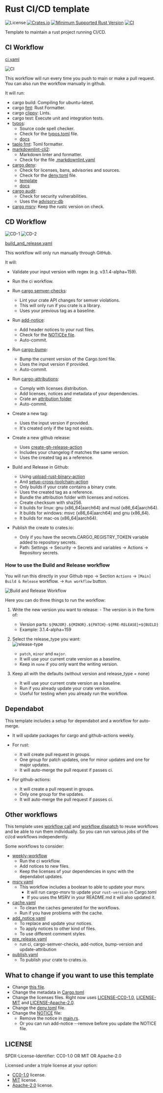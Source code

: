 # Rust CI/CD template

![License](https://img.shields.io/badge/license-CC0--1.0%2FMIT%2FApache--2.0-blue.svg)
[![Crates.io](https://img.shields.io/crates/v/rust-ci-cd-template.svg)](https://crates.io/crates/rust-ci-cd-template)
[![Minimum Supported Rust Version](https://img.shields.io/badge/MSRV-1.59.0+-red.svg)](./Cargo.toml#L7)
[![CI](https://github.com/ameknite/rust-ci-cd-template/actions/workflows/ci.yaml/badge.svg)](https://github.com/ameknite/rust-ci-cd-template/actions?workflow=CI)

Template to maintain a rust project running CI/CD.

<!-- todo!(Change this file) -->

## CI Workflow

[ci.yaml](./.github/workflows/ci.yaml)

![CI](https://github.com/ameknite/rust-ci-cd-template/assets/104745335/bc501236-2c13-4cef-b651-d226816e4e64)

This workflow will run every time you push to main or make a pull request. You can also run the workflow manually in github.

It will run:

- cargo build: Compiling for ubuntu-latest.
- cargo [fmt](https://github.com/rust-lang/rustfmt): Rust Formatter.
- cargo [clippy](https://github.com/rust-lang/rust-clippy): Lints.
- cargo test: Execute unit and integration tests.
- [typos](https://crates.io/crates/typos):
  - Source code spell checker.
  - Check for the [typos.toml](./typos.toml) file.
  - [docs](https://github.com/crate-ci/typos/blob/master/docs/reference.md)
- [taplo fmt](https://taplo.tamasfe.dev/): Toml formatter.
- [markdownlint-cli2](https://github.com/DavidAnson/markdownlint-cli2):
  - Markdown linter and formatter.
  - Check for the file [.markdownlint.yaml](./.markdownlint.yaml)
- [cargo deny](https://github.com/EmbarkStudios/cargo-deny):
  - Check for licenses, bans, advisories and sources.
  - Check for the [deny.toml](./deny.toml) file.
  - [template](https://github.com/EmbarkStudios/cargo-deny/blob/main/deny.template.toml)
  - [docs](https://embarkstudios.github.io/cargo-deny/)
- [cargo audit](https://crates.io/crates/cargo-audit):
  - Check for security vulnerabilities.
  - Uses the [advisory-db](https://github.com/RustSec/advisory-db/)
- [cargo msrv](https://github.com/foresterre/cargo-msrv): Keep the rustc version on check.

## CD Workflow

![CD-1](https://github.com/ameknite/rust-ci-cd-template/assets/104745335/66cd37c6-b330-435f-b79b-f7591441c3bd)
![CD-2](https://github.com/ameknite/rust-ci-cd-template/assets/104745335/72871b54-71d4-415e-aa43-844ace005d7c)

[build_and_release.yaml](./.github/workflows/build_and_release.yaml)

This workflow will only run manually through GitHub.

It will:

- Validate your input version with regex (e.g. v3.1.4-alpha+159).

- Run the ci workflow.

- Run [cargo semver-checks](https://crates.io/crates/cargo-semver-checks):
  - Lint your crate API changes for semver violations.
  - This will only run if you crate is a library.
  - Uses your previous tag as a baseline.
- Run [add-notice](https://crates.io/crates/add-notice):
  - Add header notices to your rust files.
  - Check for the [NOTICEe file](./NOTICE).
  - Auto-commit.
- Run [cargo-bump](https://crates.io/crates/cargo-bump):
  - Bump the current version of the Cargo.toml file.
  - Uses the input version if provided.
  - Auto-commit.
- Run [cargo-attributions](https://crates.io/crates/cargo-attribution):
  - Comply with licenses distribution.
  - Add licenses, notices and metadata of your dependencies.
  - Crate an [attribution folder](./attribution/)
  - Auto-commit.
- Create a new tag:
  - Uses the input version if provided.
  - It's created only if the tag not exists.
- Create a new github release:
  - Uses [create-gh-release-action](https://github.com/taiki-e/create-gh-release-action/tree/v1/)
  - Includes your changelog if matches the same version.
  - Uses the created tag as a reference.
- Build and Release in Github:
  - Using [upload-rust-binary-action](https://www.github.com/taiki-e/upload-rust-binary-action/tree/v1/)
  - And [setup-cross-toolchain-action](https://github.com/taiki-e/setup-cross-toolchain-action/tree/v1/)
  - Only builds if your crate contains a binary crate.
  - Uses the created tag as a reference.
  - Bundle the attribution folder with licenses and notices.
  - Create checksum with sha256.
  - It builds for linux: gnu (x86_64|aarch64) and musl (x86_64|aarch64).
  - It builds for windows: msvc (x86_64|aarch64) and gnu (x86_64).
  - It builds for mac-os (x86_64|aarch64).
- Publish the create to crates.io:
  - Only if you have the secrets.CARGO_REGISTRY_TOKEN variable added to repository secrets.
  - Path: Settings -> Security -> Secrets and variables -> Actions -> Repository secrets.

### How to use the Build and Release workflow

You will run this directly in your Github repo -> Section `Actions` -> `[Main] Build & Release` workflow. -> `Run workflow` button.

![Build and Release Workflow](https://github.com/ameknite/rust-ci-cd-template/assets/104745335/0735c267-dd4a-4397-a5bb-98172062e002)

Here you can do three things to run the workflow:

  1. Write the new version you want to release:
    - The version is in the form of:
      - Version parts: `${MAJOR}.${MINOR}.${PATCH}-${PRE-RELEASE}+${BUILD}`
      - Example: 3.1.4-alpha+159
  2. Select the release_type you want:  
      ![release-type](https://github.com/ameknite/rust-ci-cd-template/assets/104745335/a224d958-3817-47d4-8b15-6995cbf8b090)
      - `patch`, `minor` and `major`.
      - It will use your current crate version as a baseline.
      - Keep in `none` if you only want the writing version.

  3. Keep all with the defaults (without version and release_type = none)
      - It will use your current crate version as a baseline.
      - Run if you already update your crate version.
      - Useful for testing when you already run the workflow.
  
## Dependabot

This template includes a setup for dependabot and a workflow for auto-merge.

- It will update packages for cargo and github-actions weekly.

- For rust:
  - It will create pull request in groups.
  - One group for patch updates, one for minor updates and one for major updates.
  - It will auto-merge the pull request if passes ci.
  
- For github-actions:
  - It will create a pull request in groups.
  - Only one group for the updates.
  - It will auto-merge the pull request if passes ci.

## Other workflows

This template uses [workflow call](https://docs.github.com/en/actions/using-workflows/reusing-workflows) and [workflow dispatch](https://docs.github.com/en/actions/using-workflows/manually-running-a-workflow) to reuse workflows and be able to run them individually. So you can run various jobs of the ci/cd workflows independently.

Some workflows to consider:

- [weekly-workflow](./.github/workflows/weekly.yaml)
  - Run the ci workflow.
  - Add notices to new files.
  - Keep the licenses of your dependencies in sync with the dependabot updates.
- [msrv.yaml](./.github/workflows/msrv.yaml)
  - This workflow includes a boolean to able to update your msrv.
    - It will run cargo-msrv to update your `rust-version` in Cargo.toml
    - If you uses the MSRV in your README.md it will also updated it.
- [cache.yaml](./.github/workflows/msrv.yaml)
  - To clean the caches generated for the workflows.
  - Run if you have problems with the cache.
- [add_notice.yaml](./.github/workflows/add_notice.yaml)
  - To replace and update your notices.
  - To apply notices to other kind of files.
  - To use different comment styles.
- [pre_release.yaml](./.github/workflows/pre_release.yaml)
  - run ci, cargo-semver-checks, add-notice, bump-version and update-attribution
- [publish.yaml](./.github/workflows/publish.yaml)
  - To publish your crate to crates.io.

## What to change if you want  to use this template

- Change [this file](.).
- Change the metadata in [Cargo.toml](./Cargo.toml)
- Change the licenses files. Right now uses [LICENSE-CC0-1.0](./LICENSE-CC0-1.0), [LICENSE-MIT](./LICENSE-MIT)
and [LICENSE-Apache-2.0](./LICENSE-Apache-2.0).
- Change the [deny.toml](./deny.toml) file.
- Change the [NOTICE](./NOTICE) file:
  - Remove the notice in [main.rs](./deny.toml).
  - Or you can run add-notice --remove before you update the NOTICE file.

## LICENSE

SPDX-License-Identifier: CC0-1.0 OR MIT OR Apache-2.0

Licensed under a triple license at your option:

- [CC0-1.0](LICENSE-CC0-1.0) license.
- [MIT](LICENSE-MIT) license.
- [Apache-2.0](LICENSE-Apache-2.0) license.
